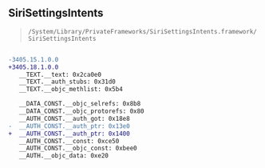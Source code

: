 ## SiriSettingsIntents

> `/System/Library/PrivateFrameworks/SiriSettingsIntents.framework/SiriSettingsIntents`

```diff

-3405.15.1.0.0
+3405.18.1.0.0
   __TEXT.__text: 0x2ca0e0
   __TEXT.__auth_stubs: 0x31d0
   __TEXT.__objc_methlist: 0x5b4

   __DATA_CONST.__objc_selrefs: 0x8b8
   __DATA_CONST.__objc_protorefs: 0x80
   __AUTH_CONST.__auth_got: 0x18e8
-  __AUTH_CONST.__auth_ptr: 0x13e0
+  __AUTH_CONST.__auth_ptr: 0x1400
   __AUTH_CONST.__const: 0xce50
   __AUTH_CONST.__objc_const: 0xbee0
   __AUTH.__objc_data: 0xe20

```
